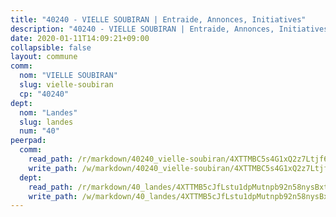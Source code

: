 ```yaml
---
title: "40240 - VIELLE SOUBIRAN | Entraide, Annonces, Initiatives"
description: "40240 - VIELLE SOUBIRAN | Entraide, Annonces, Initiatives"
date: 2020-01-11T14:09:21+09:00
collapsible: false
layout: commune
comm:
  nom: "VIELLE SOUBIRAN"
  slug: vielle-soubiran
  cp: "40240"
dept:
  nom: "Landes"
  slug: landes
  num: "40"
peerpad:
  comm:
    read_path: /r/markdown/40240_vielle-soubiran/4XTTMBC5s4G1xQ2z7Ltjf6pgXf9PekzBBZRLEwmDj5SYmCouc
    write_path: /w/markdown/40240_vielle-soubiran/4XTTMBC5s4G1xQ2z7Ltjf6pgXf9PekzBBZRLEwmDj5SYmCouc-K3TgTm6zyuSfx1KkyeoMVKDGGg84yZMYVNn8rfXJk2uqresPzTd7rVh1Y3bAKESnVnR8i86VmsXkNmqcfHoBbt1dob4rgwR9s68ye1H3H64Gs7ruGwWCpQieQS5BszqZVkkW3UDx
  dept:
    read_path: /r/markdown/40_landes/4XTTMB5cJfLstu1dpMutnpb92n58nysBxt2LvNHp8iFa2he7h
    write_path: /w/markdown/40_landes/4XTTMB5cJfLstu1dpMutnpb92n58nysBxt2LvNHp8iFa2he7h-K3TgUvrqNj5GqBsxRXbDQxXTucun7uHSVZWT5C8CgQNaESTTE4cfR63JCubPGiKkKruc9dwpRJsb8aWPbJoGCdC5JVr33cPSqpb1rkjpoPrBPEdrj3zMya2yHWSYgr5GG1nyDstK
---
```


